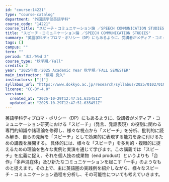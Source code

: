 ```yaml
---
id: "course:14221"
type: "course-catalog"
department: "外国語学部英語学科"
course_code: "14221"
course_title: "スピーチ・コミュニケーション論 ／SPEECH COMMUNICATION STUDIES"
title: "スピーチ・コミュニケーション論 ／SPEECH COMMUNICATION STUDIES"
summary: "英語学科ディプロマ・ポリシー（DP）にもあるように、受講者がメディア・コミュニケーション研究における「スピーチ」（発言、発話表現）の役割に関わる専門的知識や諸理論を修得し、様々な視点から「スピーチ」を分析、批判的に読み解き、自らの見解を「ス…"
tags: []
campus: ""
term: ""
period: "水2／Wed 2"
course_type: "秋学期／Fall"
credits: 2
year: "2025年度／2025 Academic Year 秋学期／FALL SEMESTER"
main_instructor: "板場 良久"
instructors: ["[]"]
syllabus_url: "https://www.dokkyo.ac.jp/research/syllabus/2025/0102/0102_14221_ja_JP.html"
license: "CC-BY-4.0"
version:
  created_at: "2025-10-29T12:47:51.635451Z"
  updated_at: "2025-10-29T12:47:51.635451Z"
---
```

英語学科ディプロマ・ポリシー（DP）にもあるように、受講者がメディア・コミュニケーション研究における「スピーチ」（発言、発話表現）の役割に関わる専門的知識や諸理論を修得し、様々な視点から「スピーチ」を分析、批判的に読み解き、自らの見解を「スピーチ」として効果的に表現する能力を身に付けるための講義を展開する。 具体的には、様々な「スピーチ」を多角的・複眼的に捉えるための理論を色々な実例と実演を通じて学びます。この講義では「スピーチ」を広義に捉え、それを個人技の成果物（end product）というよりも「合作」「多声混在体」及び新たなコミュニケーションを起こす「一手」のようなものと捉えます。その上で、主に英語圏の実践例を紹介しながら、様々なスピーチ・コミュニケーション過程を分析し、その可能性についても考えていきます。
